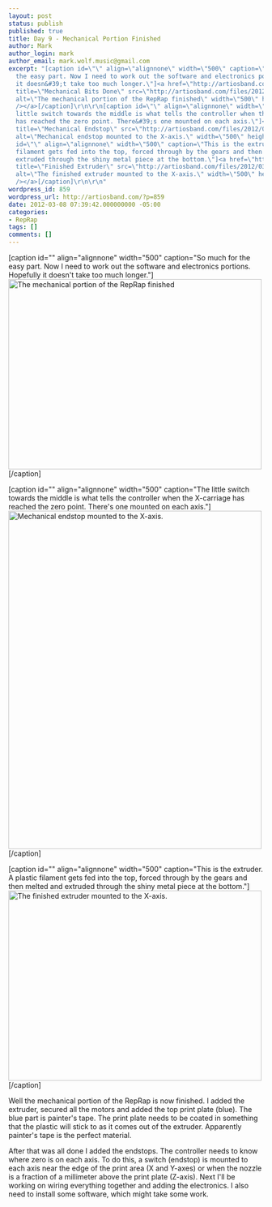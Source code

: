```yaml
---
layout: post
status: publish
published: true
title: Day 9 - Mechanical Portion Finished
author: Mark
author_login: mark
author_email: mark.wolf.music@gmail.com
excerpt: "[caption id=\"\" align=\"alignnone\" width=\"500\" caption=\"So much for
  the easy part. Now I need to work out the software and electronics portions. Hopefully
  it doesn&#39;t take too much longer.\"]<a href=\"http://artiosband.com/files/2012/03/wpid-IMG_20120308_003333.jpg\"><img
  title=\"Mechanical Bits Done\" src=\"http://artiosband.com/files/2012/03/wpid-IMG_20120308_003333.jpg\"
  alt=\"The mechanical portion of the RepRap finished\" width=\"500\" height=\"375\"
  /></a>[/caption]\r\n\r\n[caption id=\"\" align=\"alignnone\" width=\"500\" caption=\"The
  little switch towards the middle is what tells the controller when the X-carriage
  has reached the zero point. There&#39;s one mounted on each axis.\"]<a href=\"http://artiosband.com/files/2012/03/wpid-IMG_20120309_000929.jpg\"><img
  title=\"Mechanical Endstop\" src=\"http://artiosband.com/files/2012/03/wpid-IMG_20120309_000929.jpg\"
  alt=\"Mechanical endstop mounted to the X-axis.\" width=\"500\" height=\"667\" /></a>[/caption]\r\n\r\n[caption
  id=\"\" align=\"alignnone\" width=\"500\" caption=\"This is the extruder. A plastic
  filament gets fed into the top, forced through by the gears and then melted and
  extruded through the shiny metal piece at the bottom.\"]<a href=\"http://artiosband.com/files/2012/03/wpid-IMG_20120308_003239.jpg\"><img
  title=\"Finished Extruder\" src=\"http://artiosband.com/files/2012/03/wpid-IMG_20120308_003239.jpg\"
  alt=\"The finished extruder mounted to the X-axis.\" width=\"500\" height=\"375\"
  /></a>[/caption]\r\n\r\n"
wordpress_id: 859
wordpress_url: http://artiosband.com/?p=859
date: 2012-03-08 07:39:42.000000000 -05:00
categories:
- RepRap
tags: []
comments: []
---
```

[caption id="" align="alignnone" width="500" caption="So much for the easy part. Now I need to work out the software and electronics portions. Hopefully it doesn&#39;t take too much longer."]<a href="http://artiosband.com/files/2012/03/wpid-IMG_20120308_003333.jpg"><img title="Mechanical Bits Done" src="http://artiosband.com/files/2012/03/wpid-IMG_20120308_003333.jpg" alt="The mechanical portion of the RepRap finished" width="500" height="375" /></a>[/caption]

[caption id="" align="alignnone" width="500" caption="The little switch towards the middle is what tells the controller when the X-carriage has reached the zero point. There&#39;s one mounted on each axis."]<a href="http://artiosband.com/files/2012/03/wpid-IMG_20120309_000929.jpg"><img title="Mechanical Endstop" src="http://artiosband.com/files/2012/03/wpid-IMG_20120309_000929.jpg" alt="Mechanical endstop mounted to the X-axis." width="500" height="667" /></a>[/caption]

[caption id="" align="alignnone" width="500" caption="This is the extruder. A plastic filament gets fed into the top, forced through by the gears and then melted and extruded through the shiny metal piece at the bottom."]<a href="http://artiosband.com/files/2012/03/wpid-IMG_20120308_003239.jpg"><img title="Finished Extruder" src="http://artiosband.com/files/2012/03/wpid-IMG_20120308_003239.jpg" alt="The finished extruder mounted to the X-axis." width="500" height="375" /></a>[/caption]

<a id="more"></a><a id="more-859"></a>

Well the mechanical portion of the RepRap is now finished. I added the extruder, secured all the motors and added the top print plate (blue). The blue part is painter's tape. The print plate needs to be coated in something that the plastic will stick to as it comes out of the extruder. Apparently painter's tape is the perfect material.

After that was all done I added the endstops. The controller needs to know where zero is on each axis. To do this, a switch (endstop) is mounted to each axis near the edge of the print area (X and Y-axes) or when the nozzle is a fraction of a millimeter above the print plate (Z-axis). Next I'll be working on wiring everything together and adding the electronics. I also need to install some software, which might take some work.
